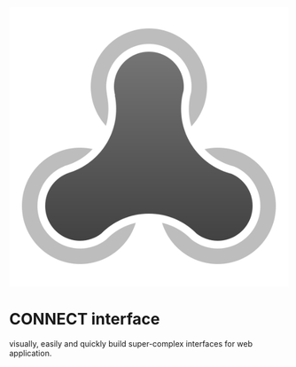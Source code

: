 ![logo](logo.svg?sanitize=true)

# CONNECT interface
visually, easily and quickly build super-complex interfaces for web application.
